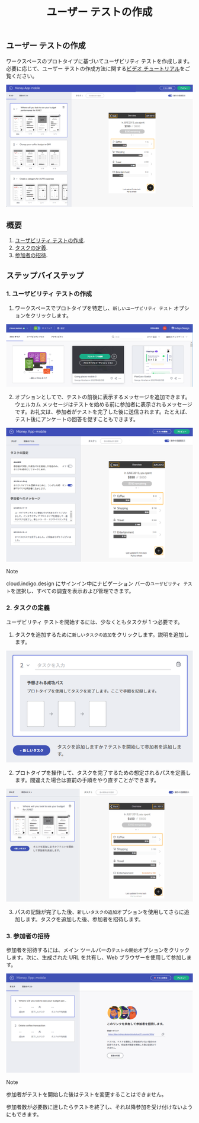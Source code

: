 ﻿---
title: ユーザー テストの作成
_description: プロトタイプに基づいてユーザー テストを作成します。
_keywords: UX デザイン, プロトタイプ, コメント, ユーザビリティ テスト, ユーザー テスト
_language: ja
---

## ユーザー テストの作成

ワークスペースのプロトタイプに基づいてユーザビリティ テストを作成します。
必要に応じて、ユーザー テストの作成方法に関する[ビデオ チュートリアル](https://www.youtube.com/watch?v=_jCDjtxTLCo&list=PLZ4rRHIJepBs9bwRs1LZLV0ZVzlFKqwCw&index=2)をご覧ください。

<img class="responsive-img" src="../images/setting_up_a_usability_test_1.png" />

<br/>

## 概要

1. [ユーザビリティ テストの作成](#1-ユーザビリティ-テストの作成).
2. [タスクの定義](#2-タスクの定義).
3. [参加者の招待](#3-参加者の招待).

##  ステップバイステップ

### 1. ユーザビリティ テストの作成

1. ワークスペースでプロトタイプを特定し、`新しいユーザビリティ テスト` オプションをクリックします。
  
<img class="responsive-img" src="../images/setting_up_a_usability_test_2.png"/>

<br/>

2. オプションとしてで、テストの前後に表示するメッセージを追加できます。ウェルカム メッセージはテストを始める前に参加者に表示されるメッセージです。お礼文は、参加者がテストを完了した後に送信されます。たとえば、テスト後にアンケートの回答を促すこともできます。

<img class="responsive-img" src="../images/setting_up_a_usability_test_3.png"/>

<br/>

> [!Note]
> cloud.indigo.design にサインイン中にナビゲーション バーの`ユーザビリティ テスト`を選択し、すべての調査を表示および管理できます。


### 2. タスクの定義

ユーザビリティ テストを開始するには、少なくともタスクが 1 つ必要です。

1. タスクを追加するために`新しいタスクの追加`をクリックします。説明を追加します。

<img class="responsive-img" src="../images/setting_up_a_usability_test_4.png"/>

<br/>

2. プロトタイプを操作して、タスクを完了するための想定されるパスを定義します。間違えた場合は直前の手順をやり直すことができます。

<img class="responsive-img" src="../images/setting_up_a_usability_test_5.gif"/>

<br/>

3. パスの記録が完了した後、`新しいタスクの追加`オプションを使用してさらに追加します。タスクを追加した後、参加者を招待します。
    
### 3. 参加者の招待

参加者を招待するには、メイン ツールバーの`テストの開始`オプションをクリックします。次に、生成された URL を共有し、Web ブラウザーを使用して参加します。

<img class="responsive-img" src="../images/setting_up_a_usability_test_6.png"/>

<br/>

> [!Note]
> 参加者がテストを開始した後はテストを変更することはできません。

参加者数が必要数に達したらテストを終了し、それ以降参加を受け付けないようにもできます。
